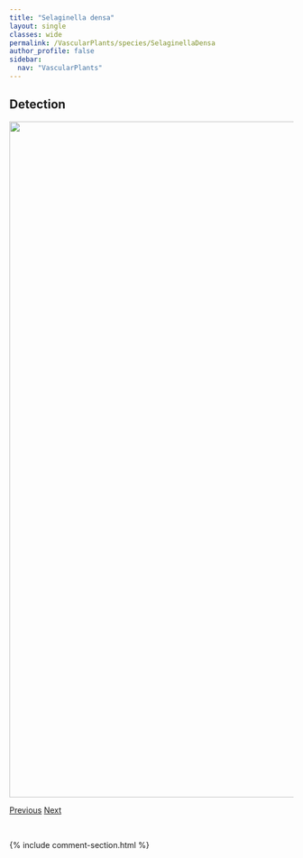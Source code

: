 ```yaml
---
title: "Selaginella densa"
layout: single
classes: wide
permalink: /VascularPlants/species/SelaginellaDensa
author_profile: false
sidebar:
  nav: "VascularPlants"
---
```


<h2>Detection</h2>

<a href="https://drive.google.com/uc?export=view&id=1oJ2TNXYiAqsaNtWoJTyfGEWOuVgPuiNZ">
<img src="https://drive.google.com/uc?export=view&id=1oJ2TNXYiAqsaNtWoJTyfGEWOuVgPuiNZ" height = "1200" width = "800">
</a>


<a href="/DevelopmentWebsite/VascularPlants/species/Selaginella" class="pagination--pager" title="Selaginella">Previous</a> <a href="/DevelopmentWebsite/VascularPlants/species/Senecio" class="pagination--pager" title="Senecio">Next</a>

<p>&nbsp;</p>

{% include comment-section.html %}
